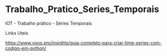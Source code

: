 # Trabalho_Pratico_Series_Temporais
IOT - Trabalho prático - Séries Temporais

Links Uteis

https://www.vooo.pro/insights/guia-completo-para-criar-time-series-com-codigo-em-python/
